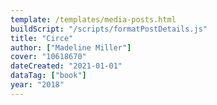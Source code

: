 ```yaml
---
template: /templates/media-posts.html
buildScript: "/scripts/formatPostDetails.js"
title: "Circe"
author: ["Madeline Miller"]
cover: "10618670"
dateCreated: "2021-01-01"
dataTag: ["book"]
year: "2018"
---
```

